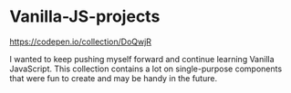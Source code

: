 # Vanilla-JS-projects
https://codepen.io/collection/DoQwjR

I wanted to keep pushing myself forward and continue learning Vanilla JavaScript. This collection contains a lot on single-purpose components that were fun to create and may be handy in the future.

